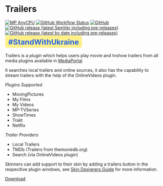 # Trailers

[![MP AnyCPU](https://img.shields.io/badge/MP-AnyCPU-blue?logo=windows&logoColor=white)](https://github.com/Mediaportal-Plugin-Team/Trailers/releases)
[![GitHub Workflow Status](https://img.shields.io/github/actions/workflow/status/Mediaportal-Plugin-Team/Trailers/build.yml?logo=github)](https://github.com/Mediaportal-Plugin-Team/Trailers/actions)
[![GitHub](https://img.shields.io/github/license/Mediaportal-Plugin-Team/Trailers?color=blue)](https://github.com/Mediaportal-Plugin-Team/Trailers/blob/master/LICENSE)
[![GitHub release (latest SemVer including pre-releases)](https://img.shields.io/github/v/release/Mediaportal-Plugin-Team/Trailers?include_prereleases)](https://github.com/Mediaportal-Plugin-Team/Trailers/releases)
[![GitHub release (latest by date including pre-releases)](https://img.shields.io/github/downloads-pre/Mediaportal-Plugin-Team/Trailers/latest/total?label=release@downloads)](https://github.com/Mediaportal-Plugin-Team/Trailers/releases)
[![StandWithUkraine](https://raw.githubusercontent.com/vshymanskyy/StandWithUkraine/main/badges/StandWithUkraine.svg)](https://github.com/vshymanskyy/StandWithUkraine/blob/main/docs/README.md)

Trailers is a plugin which helps users play movie and tvshow trailers from all media plugins available in [MediaPortal](http://http://www.team-mediaportal.com)

It searches local trailers and online sources, it also has the capability to stream trailers with the help of the OnlineVideos plugin.

*Plugins Supported*

* MovingPictures
* My Films
* My Videos
* MP-TVSeries
* ShowTimes
* Trakt
* Netflix

*Trailer Providers*

* Local Trailers
* TMDb (Trailers from themoviedb.org)
* Search (via OnlineVideos plugin)

Skinners can add support to their skin by adding a trailers button in the respecitive plugin windows, see [Skin Designers Guide](https://github.com/damienhaynes/Trailers/wiki/Skin-Designers-Guide) for more information.

[Download](http://www.team-mediaportal.com/extensions/movies-videos/trailers)
